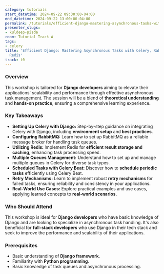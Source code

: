 ```yaml
---
category: tutorials
start_datetime: 2024-09-22 09:30:00-04:00
end_datetime: 2024-09-22 13:00:00-04:00
permalink: /tutorials/efficient-django-mastering-asynchronous-tasks-with-celery-rabbitmq-and-redis/
presenter_slugs:
- kuldeep-pisda
room: Tutorial Track A
tags:
- celery
title: 'Efficient Django: Mastering Asynchronous Tasks with Celery, RabbitMQ, and
  Redis'
track: t0
---
```


### Overview
This workshop is tailored for **Django developers** aiming to elevate their applications' scalability and performance through effective asynchronous task management. The session will be a blend of **theoretical understanding** and **hands-on practice**, ensuring a comprehensive learning experience.

### Key Takeaways
- **Setting Up Celery with Django:** Step-by-step guidance on integrating Celery with Django, including **environment setup** and **best practices**.
- **Configuring RabbitMQ:** Learn how to set up RabbitMQ as a reliable message broker for handling task queues.
- **Utilizing Redis:** Implement Redis for **efficient result storage and caching**, enhancing task processing speed.
- **Multiple Queues Management:** Understand how to set up and manage multiple queues in Celery for diverse task types.
- **Scheduled Tasks with Celery Beat:** Discover how to **schedule periodic tasks** efficiently using Celery Beat.
- **Retry Mechanisms:** Learn to implement robust **retry mechanisms** for failed tasks, ensuring reliability and consistency in your applications.
- **Real-World Use Cases:** Explore practical examples and use cases, applying learned concepts to **real-world scenarios**.

### Who Should Attend
This workshop is ideal for **Django developers** who have basic knowledge of Django and are looking to specialize in asynchronous task handling. It's also beneficial for **full-stack developers** who use Django in their tech stack and seek to improve the performance and scalability of their applications.

### Prerequisites
- Basic understanding of **Django framework**.
- Familiarity with **Python programming**.
- Basic knowledge of task queues and asynchronous processing.
